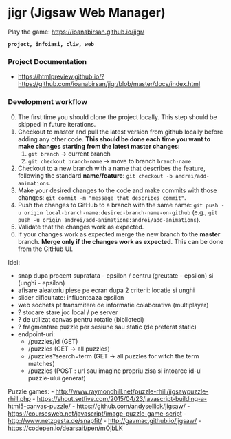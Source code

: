 # jigr (Jigsaw Web Manager)
Play the game: https://ioanabirsan.github.io/jigr/

**`project, infoiasi, cliw, web`**

### Project Documentation
* https://htmlpreview.github.io/?https://github.com/ioanabirsan/jigr/blob/master/docs/index.html

### Development workflow
0. The first time you should clone the project locally. This step should be skipped in future iterations.
1. Checkout to master and pull the latest version from github locally before adding any other code. **This should be done each time you want to make changes starting from the latest master changes:** 
    1. `git branch` -> current branch
    2. `git checkout branch-name` -> move to branch `branch-name`
2. Checkout to a new branch with a name that describes the feature, following the standard **name/feature**: `git checkout -b andrei/add-animations`.
3. Make your desired changes to the code and make commits with those changes: `git commit -m "message that describes commit"`.
4. Push the changes to GitHub to a branch with the same name: `git push -u origin local-branch-name:desired-branch-name-on-github` (e.g., `git push -u origin andrei/add-animations:andrei/add-animations`).
5. Validate that the changes work as expected.
6. If your changes work as expected merge the new branch to the **master** branch. **Merge only if the changes work as expected**. This can be done from the GitHub UI.

Idei:
- snap dupa procent suprafata - epsilon / centru (greutate - epsilon) si (unghi - epsilon)
- afisare aleatoriu piese pe ecran dupa 2 criterii: locatie si unghi
- slider dificultate: influenteaza epsilon
- web sochets pt transmitere de informatie colaborativa (multiplayer)
- ? stocare stare joc local / pe server
- ? de utilizat canvas pentru rotatie (biblioteci)
- ? fragmentare puzzle per sesiune sau static (de preferat static)
- endpoint-uri:
  - /puzzles/id (GET) 
  - /puzzles (GET -> all puzzles)
  - /puzzles?search=term (GET -> all puzzles for witch the term matches)
  - /puzzles (POST : url sau imagine propriu zisa si intoarce id-ul puzzle-ului generat)
 
 Puzzle games:
    - http://www.raymondhill.net/puzzle-rhill/jigsawpuzzle-rhill.php
    - https://shout.setfive.com/2015/04/23/javascript-building-a-html5-canvas-puzzle/
    - https://github.com/andysellick/jigsaw/
    - https://coursesweb.net/javascript/image-puzzle-game-script
    - http://www.netzgesta.de/snapfit/
    - http://gavmac.github.io/jigsaw/
    - https://codepen.io/dearsaif/pen/mOjbLK
